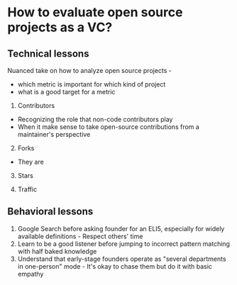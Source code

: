 # How to evaluate open source projects as a VC?

## Technical lessons

Nuanced take on how to analyze open source projects - 

- which metric is important for which kind of project
- what is a good target for a metric 

1. Contributors

- Recognizing the role that non-code contributors play
- When it make sense to take open-source contributions from a maintainer's perspective

2. Forks
- They are

3. Stars

4. Traffic

## Behavioral lessons

1. Google Search before asking founder for an ELI5, especially for widely available definitions - Respect others' time
2. Learn to be a good listener before jumping to incorrect pattern matching with half baked knowledge
3. Understand that early-stage founders operate as "several departments in one-person" mode - It's okay to chase them but do it with basic empathy 